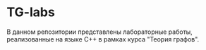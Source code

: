 # TG-labs
В данном репозитории представлены лабораторные работы, реализованные на языке C++ в рамках курса "Теория графов".
